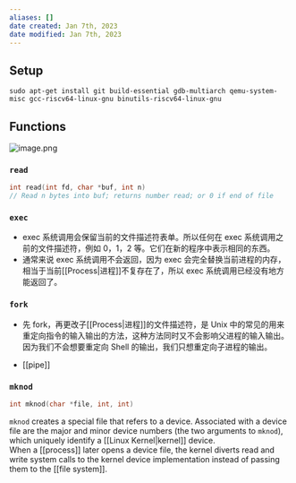 ```yaml
---
aliases: []
date created: Jan 7th, 2023
date modified: Jan 7th, 2023
---
```


## Setup
```
sudo apt-get install git build-essential gdb-multiarch qemu-system-misc gcc-riscv64-linux-gnu binutils-riscv64-linux-gnu
```

## Functions
![image.png](https://img.ynchen.me/2023/01/f8061c2e7082d11eb43cba66b8d9a126.webp)

### `read`
```c
int read(int fd, char *buf, int n)
// Read n bytes into buf; returns number read; or 0 if end of file
```

### `exec`
- exec 系统调用会保留当前的文件描述符表单。所以任何在 exec 系统调用之前的文件描述符，例如 0，1，2 等。它们在新的程序中表示相同的东西。
- 通常来说 exec 系统调用不会返回，因为 exec 会完全替换当前进程的内存，相当于当前[[Process|进程]]不复存在了，所以 exec 系统调用已经没有地方能返回了。

### `fork`
- 先 fork，再更改子[[Process|进程]]的文件描述符，是 Unix 中的常见的用来重定向指令的输入输出的方法，这种方法同时又不会影响父进程的输入输出。因为我们不会想要重定向 Shell 的输出，我们只想重定向子进程的输出。

- [[pipe]]

### `mknod`
```c
int mknod(char *file, int, int)
```

`mknod` creates a special file that refers to a device. Associated with a device file are the major and minor device numbers (the two arguments to `mknod`), which uniquely identify a [[Linux Kernel|kernel]] device.  
When a [[process]] later opens a device file, the kernel diverts read and write system calls to the kernel device implementation instead of passing them to the [[file system]].
